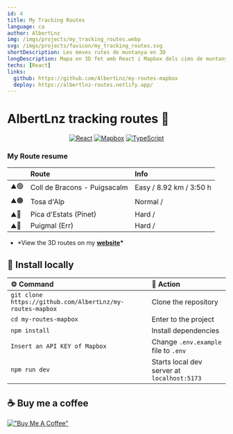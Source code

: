 ```yaml
---
id: 4
title: My Tracking Routes
language: ca
author: AlbertLnz
img: /imgs/projects/my_tracking_routes.webp
svg: /imgs/projects/favicon/my_tracking_routes.svg
shortDescription: Les meves rutes de muntanya en 3D
longDescription: Mapa en 3D fet amb React i Mapbox dels cims de muntanya que he visitat.
techs: [React]
links:
  github: https://github.com/AlbertLnz/my-routes-mapbox
  deploy: https://albertlnz-routes.netlify.app/
---
```


# AlbertLnz tracking routes 🗻

<div align="center">

[![React][React.js]][React-url] [![Mapbox][Mapbox]][Mapbox-url] [![TypeScript][TypeScript]][TypeScript-url]

[React.js]: https://img.shields.io/badge/React-20232A?style=for-the-badge&logo=react&logoColor=61DAFB
[React-url]: https://reactjs.org/
[Mapbox]: https://img.shields.io/badge/Mapbox-0E1012?style=for-the-badge&logo=mapbox&logoColor=FFFFFF
[Mapbox-url]: https://www.mapbox.com/
[TypeScript]: https://img.shields.io/badge/typescript-3178C6?style=for-the-badge&logo=typescript&logoColor=FFFFFF
[TypeScript-url]: https://www.typescriptlang.org/

</div>

### My Route resume

|      | Route                        | Info                    |
| :--- | :--------------------------- | :---------------------- |
| ⛰️🟢 | Coll de Bracons - Puigsacalm | Easy / 8.92 km / 3:50 h |
| ⛰️🟠 | Tosa d'Alp                   | Normal /                |
| ⛰️🔴 | Pica d'Estats (Pinet)        | Hard /                  |
| ⛰️🔴 | Puigmal (Err)                | Hard /                  |

- \*View the 3D routes on my **[website](https://albertlnz-routes.netlify.app)\***

## 📖 Install locally

| ⚙️ Command                                                | 📓 Action                                   |
| :-------------------------------------------------------- | :------------------------------------------ |
| `git clone https://github.com/AlbertLnz/my-routes-mapbox` | Clone the repository                        |
| `cd my-routes-mapbox`                                     | Enter to the project                        |
| `npm install`                                             | Install dependencies                        |
| `Insert an API KEY of Mapbox`                             | Change `.env.example` file to `.env`        |
| `npm run dev`                                             | Starts local dev server at `localhost:5173` |

## ☕ Buy me a coffee

[!["Buy Me A Coffee"](https://www.buymeacoffee.com/assets/img/custom_images/orange_img.png)](https://www.buymeacoffee.com/albertlnz)
